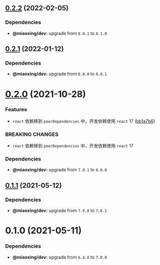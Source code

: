 ## [0.2.2](https://github.com/miaoxing/mxjs-list/compare/v0.2.1...v0.2.2) (2022-02-05)





### Dependencies

* **@miaoxing/dev:** upgrade from `8.0.1` to `8.1.0`

## [0.2.1](https://github.com/miaoxing/mxjs-list/compare/v0.2.0...v0.2.1) (2022-01-12)





### Dependencies

* **@miaoxing/dev:** upgrade from `8.0.0` to `8.0.1`

# [0.2.0](https://github.com/miaoxing/mxjs-list/compare/v0.1.1...v0.2.0) (2021-10-28)


### Features

* `react` 依赖移到 `peerDependencies` 中，开发依赖使用 `react` 17 ([bb1a7b6](https://github.com/miaoxing/mxjs-list/commit/bb1a7b665cc952b9478c7d456f2d0387a9c5e8a8))


### BREAKING CHANGES

* `react` 依赖移到 `peerDependencies` 中，开发依赖使用 `react` 17





### Dependencies

* **@miaoxing/dev:** upgrade from `7.0.1` to `8.0.0`

## [0.1.1](https://github.com/miaoxing/mxjs-list/compare/v0.1.0...v0.1.1) (2021-05-12)





### Dependencies

* **@miaoxing/dev:** upgrade from `7.0.0` to `7.0.1`

# 0.1.0 (2021-05-11)





### Dependencies

* **@miaoxing/dev:** upgrade from `6.4.0` to `7.0.0`
